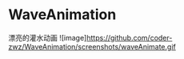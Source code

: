 # WaveAnimation
漂亮的灌水动画
![image]https://github.com/coder-zwz/WaveAnimation/screenshots/waveAnimate.gif
